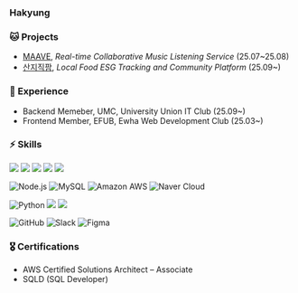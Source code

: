 ### Hakyung

### 🐱 Projects

- [MAAVE](https://github.com/EFUB5-RoomListener), *Real-time Collaborative Music Listening Service* (25.07~25.08)
- [산지직팜](https://github.com/SanjiJikFarm), *Local Food ESG Tracking and Community Platform* (25.09~)

### 🚀 Experience
- Backend Memeber, UMC, University Union IT Club (25.09~)
- Frontend Member, EFUB, Ewha Web Development Club (25.03~)

### ⚡️ Skills
![](https://img.shields.io/badge/JavaScript-F7DF1E?style=for-the-badge&logo=JavaScript&logoColor=white) 
![](https://img.shields.io/badge/TypeScript-007ACC?style=for-the-badge&logo=typescript&logoColor=white) 
![](https://img.shields.io/badge/React-20232A?style=for-the-badge&logo=react&logoColor=61DAFB) 
![](https://img.shields.io/badge/styled--components-DB7093?style=for-the-badge&logo=styled-components&logoColor=white)
![](https://img.shields.io/badge/Tailwind_CSS-38B2AC?style=for-the-badge&logo=tailwind-css&logoColor=white) 


![Node.js](https://img.shields.io/badge/Node.js-339933?style=for-the-badge&logo=node.js&logoColor=white) 
![MySQL](https://img.shields.io/badge/MySQL-4479A1?style=for-the-badge&logo=mysql&logoColor=white)
![Amazon AWS](https://img.shields.io/badge/Amazon_AWS-232F3E?style=for-the-badge&logo=amazon-aws&logoColor=white)
![Naver Cloud](https://img.shields.io/badge/Naver_Cloud-03C75A?style=for-the-badge&logo=cloudflare&logoColor=white) 


![Python](https://img.shields.io/badge/Python-3776AB?style=for-the-badge&logo=python&logoColor=white)
<img src="https://img.shields.io/badge/langchain-1C3C3C?style=for-the-badge&logo=langchain&logoColor=white"/> 
<img src="https://img.shields.io/badge/langgraph-041E42?style=for-the-badge&logo=langgraph&logoColor=white"/>



![GitHub](https://img.shields.io/badge/GitHub-181717?style=for-the-badge&logo=github)
![Slack](https://img.shields.io/badge/Slack-4A154B?style=for-the-badge&logo=slack) 
![Figma](https://img.shields.io/badge/Figma-F24E1E?style=for-the-badge&logo=figma&logoColor=white)



### 🎖️ Certifications

- AWS Certified Solutions Architect – Associate
- SQLD (SQL Developer)
